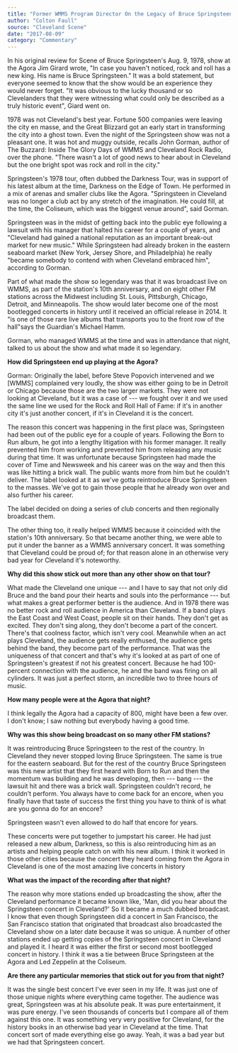 ```yaml
---
title: "Former WMMS Program Director On the Legacy of Bruce Springsteen's Legendary 1978 Agora Concert"
author: "Colton Faull"
source: "Cleveland Scene"
date: "2017-08-09"
category: "Commentary"
---
```


In his original review for Scene of Bruce Springsteen's Aug. 9, 1978, show at the Agora Jim Girard wrote, "In case you haven't noticed, rock and roll has a new king. His name is Bruce Springsteen." It was a bold statement, but everyone seemed to know that the show would be an experience they would never forget. "It was obvious to the lucky thousand or so Clevelanders that they were witnessing what could only be described as a truly historic event", Giard went on.

1978 was not Cleveland's best year. Fortune 500 companies were leaving the city en masse, and the Great Blizzard got an early start in transforming the city into a ghost town. Even the night of the Springsteen show was not a pleasant one. It was hot and muggy outside, recalls John Gorman, author of The Buzzard: Inside The Glory Days of WMMS and Cleveland Rock Radio, over the phone. "There wasn't a lot of good news to hear about in Cleveland but the one bright spot was rock and roll in the city."

Springsteen's 1978 tour, often dubbed the Darkness Tour, was in support of his latest album at the time, Darkness on the Edge of Town. He performed in a mix of arenas and smaller clubs like the Agora. "Springsteen in Cleveland was no longer a club act by any stretch of the imagination. He could fill, at the time, the Coliseum, which was the biggest venue around", said Gorman.

Springsteen was in the midst of getting back into the public eye following a lawsuit with his manager that halted his career for a couple of years, and "Cleveland had gained a national reputation as an important break-out market for new music." While Springsteen had already broken in the eastern seaboard market (New York, Jersey Shore, and Philadelphia) he really "became somebody to contend with when Cleveland embraced him", according to Gorman.

Part of what made the show so legendary was that it was broadcast live on WMMS, as part of the station's 10th anniversary, and on eight other FM stations across the Midwest including St. Louis, Pittsburgh, Chicago, Detroit, and Minneapolis. The show would later become one of the most bootlegged concerts in history until it received an official release in 2014\. It "is one of those rare live albums that transports you to the front row of the hall"says the Guardian's Michael Hamm.

Gorman, who managed WMMS at the time and was in attendance that night, talked to us about the show and what made it so legendary.

**How did Springsteen end up playing at the Agora?**

Gorman: Originally the label, before Steve Popovich intervened and we [WMMS] complained very loudly, the show was either going to be in Detroit or Chicago because those are the two larger markets. They were not looking at Cleveland, but it was a case of --- we fought over it and we used the same line we used for the Rock and Roll Hall of Fame: if it's in another city it's just another concert, if it's in Cleveland it is the concert.

The reason this concert was happening in the first place was, Springsteen had been out of the public eye for a couple of years. Following the Born to Run album, he got into a lengthy litigation with his former manager. It really prevented him from working and prevented him from releasing any music during that time. It was unfortunate because Springsteen had made the cover of Time and Newsweek and his career was on the way and then this was like hitting a brick wall. The public wants more from him but he couldn't deliver. The label looked at it as we've gotta reintroduce Bruce Springsteen to the masses. We've got to gain those people that he already won over and also further his career.

The label decided on doing a series of club concerts and then regionally broadcast them.

The other thing too, it really helped WMMS because it coincided with the station's 10th anniversary. So that became another thing, we were able to put it under the banner as a WMMS anniversary concert. It was something that Cleveland could be proud of; for that reason alone in an otherwise very bad year for Cleveland it's noteworthy.

**Why did this show stick out more than any other show on that tour?**

What made the Cleveland one unique --- and I have to say that not only did Bruce and the band pour their hearts and souls into the performance --- but what makes a great performer better is the audience. And in 1978 there was no better rock and roll audience in America than Cleveland. If a band plays the East Coast and West Coast, people sit on their hands. They don't get as excited. They don't sing along, they don't become a part of the concert. There's that coolness factor, which isn't very cool. Meanwhile when an act plays Cleveland, the audience gets really enthused, the audience gets behind the band, they become part of the performance. That was the uniqueness of that concert and that's why it's looked at as part of one of Springsteen's greatest if not his greatest concert. Because he had 100-percent connection with the audience, he and the band was firing on all cylinders. It was just a perfect storm, an incredible two to three hours of music.

**How many people were at the Agora that night?**

I think legally the Agora had a capacity of 800, might have been a few over. I don't know; I saw nothing but everybody having a good time.

**Why was this show being broadcast on so many other FM stations?**

It was reintroducing Bruce Springsteen to the rest of the country. In Cleveland they never stopped loving Bruce Springsteen. The same is true for the eastern seaboard. But for the rest of the country Bruce Springsteen was this new artist that they first heard with Born to Run and then the momentum was building and he was developing, then --- bang --- the lawsuit hit and there was a brick wall. Springsteen couldn't record, he couldn't perform. You always have to come back for an encore, when you finally have that taste of success the first thing you have to think of is what are you gonna do for an encore?

Springsteen wasn't even allowed to do half that encore for years.

These concerts were put together to jumpstart his career. He had just released a new album, Darkness, so this is also reintroducing him as an artists and helping people catch on with his new album. I think it worked in those other cities because the concert they heard coming from the Agora in Cleveland is one of the most amazing live concerts in history

**What was the impact of the recording after that night?**

The reason why more stations ended up broadcasting the show, after the Cleveland performance it became known like, 'Man, did you hear about the Springsteen concert in Cleveland?' So it became a much dubbed broadcast. I know that even though Springsteen did a concert in San Francisco, the San Francisco station that originated that broadcast also broadcasted the Cleveland show on a later date because it was so unique. A number of other stations ended up getting copies of the Springsteen concert in Cleveland and played it. I heard it was either the first or second most bootlegged concert in history. I think it was a tie between Bruce Springsteen at the Agora and Led Zeppelin at the Coliseum.

**Are there any particular memories that stick out for you from that night?**

It was the single best concert I've ever seen in my life. It was just one of those unique nights where everything came together. The audience was great, Springsteen was at his absolute peak. It was pure entertainment, it was pure energy. I've seen thousands of concerts but I compare all of them against this one. It was something very very positive for Cleveland, for the history books in an otherwise bad year in Cleveland at the time. That concert sort of made everything else go away. Yeah, it was a bad year but we had that Springsteen concert.